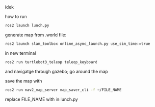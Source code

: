idek

how to run
```bash
ros2 launch lunch.py
```

generate map from .world file:
```bash
ros2 launch slam_toolbox online_async_launch.py use_sim_time:=true
```

in new terminal 
```bash
ros2 run turtlebot3_teleop teleop_keyboard
```
and navigatge through gazebo; go around the map

save the map with 
```bash
ros2 run nav2_map_server map_saver_cli -f ~/FILE_NAME
```

replace FILE_NAME with <map> in lunch.py



